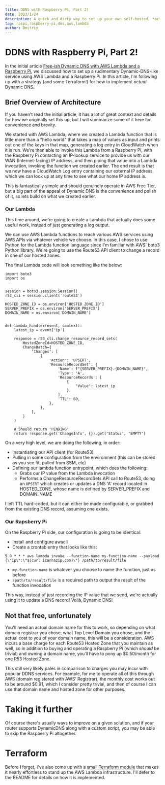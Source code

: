 ```yaml
---
title: DDNS with Raspberry Pi, Part 2!
date: 2023/1/24
description: A quick and dirty way to set up your own self-hosted, *actual* Dynamic DNS service.
tag: raspi,raspberry-pi,dns,aws,lambda
author: Dmitriy
---
```


# DDNS with Raspberry Pi, Part 2!

In the initial article [Free-ish Dynamic DNS with AWS Lambda and a Raspberry Pi](http://loshakov.link/blog/pidns), we discussed how to set up a rudimentary Dynamic-DNS-like service using AWS Lambda and a Raspberry Pi. In this article, I'm following up with a strategy (and some Terraform!) for how to implement *actual* Dynamic DNS.

## Brief Overview of Architecture

If you haven't read the initial article, it has a lot of great context and details for how we originally set this up, but I will summarize some of it here for convenience and brevity.

We started with AWS Lambda, where we created a Lambda function that is little more than a "hello world" that takes a map of values as input and prints out one of the keys in that map, generating a log entry in CloudWatch when it is run. We're then able to invoke this Lambda from a Raspberry Pi, with the Raspberry Pi contacting an IP-lookup service to provide us with our WAN (Internet-facing) IP address, and then piping that value into a Lambda invocation, invoking the function we created earlier. The end result is that we now have a CloudWatch Log entry containing our external IP address, which we can look up at any time to see what our home IP address is.

This is fantastically simple and should genuinely operate in AWS Free Tier, but a big part of the appeal of Dynamic DNS is the convenience and polish of it, so lets build on what we created earlier.

### Our Lambda

This time around, we're going to create a Lambda that actually does some useful work, instead of just generating a log output.

We can use AWS Lambda functions to reach various AWS services using AWS APIs via whatever vehicle we choose. In this case, I chose to use Python for the Lambda function language since I'm familiar with AWS' boto3 Python library. We're going to use the Route53 API client to change a record in one of our hosted zones.

The final Lambda code will look something like the below:

```
import boto3
import os


session = boto3.session.Session()
r53_cli = session.client('route53')

HOSTED_ZONE_ID = os.environ['HOSTED_ZONE_ID']
SERVER_PREFIX = os.environ['SERVER_PREFIX']
DOMAIN_NAME = os.environ['DOMAIN_NAME']


def lambda_handler(event, context):
    latest_ip = event['ip']

    response = r53_cli.change_resource_record_sets(
        HostedZoneId=HOSTED_ZONE_ID,
        ChangeBatch={
            'Changes': [
                {
                    'Action': 'UPSERT',
                    'ResourceRecordSet': {
                        'Name': f"{SERVER_PREFIX}.{DOMAIN_NAME}",
                        'Type': 'A',
                        'ResourceRecords': [
                            {
                                'Value': latest_ip
                            },
                        ],
                        'TTL': 60,
                    },
                },
            ],
        }
    )

    # Should return 'PENDING'
    return response.get('ChangeInfo', {}).get('Status', 'EMPTY')
```

On a very high level, we are doing the following, in order:
* Instantiating our API client (for Route53)
* Pulling in some configuration from the environment (this can be stored as you see fit, pulled from SSM, etc)
* Defining our lambda function entrypoint, which does the following:
    * Grabs our IP value from the Lambda invocation
    * Performs a ChangeResourceRecordSets API call to Route53, doing an `UPSERT` which creates or updates a DNS 'A' record located in HOSTED_ZONE, whose name is defined by SERVER_PREFIX and DOMAIN_NAME

I left TTL hard-coded, but it can either be made configurable, or grabbed from the existing DNS record, assuming one exists.

### Our Rapsberry Pi

On the Raspberry Pi side, our configuration is going to be identical:

* Install and configure awscli
* Create a crontab entry that looks like this:

```
5 0 * * * aws lambda invoke --function-name my-function-name --payload {\"ip\":\"$(curl icanhazip.com)\"} /path/to/result/file
```

* `my-function-name` is whatever you choose to name the function, just as before
* `/path/to/result/file` is a required path to output the result of the function invocation

This way, instead of just recording the IP value that we send, we're actually using it to update a DNS record! Voilà, Dynamic DNS!

## Not that free, unfortunately

You'll need an actual domain name for this to work, so depending on what domain registrar you chose, what Top Level Domain you chose, and the actual cost to you of your domain name, this will be a consideration. AWS incurs a base charge for each Route53 Hosted Zone that you maintain as well, so in addition to buying and operating a Raspberry Pi (which *should* be trivial) and owning a domain name, you'll have to pony up $0.50/month for one R53 Hosted Zone.

This still very likely pales in comparison to charges you may incur with popular DDNS services. For example, for me to operate all of this through AWS (domain registered with AWS' Registrar), the monthly cost works out to be around $0.91, which I consider pretty trivial, and then of course I can use that domain name and hosted zone for other purposes.

# Taking it further

Of course there's usually ways to improve on a given solution, and if your router supports DynamicDNS along with a custom script, you may be able to skip the Raspberry Pi altogether.

# Terraform

Before I forget, I've also come up with a [small Terraform module](https://github.com/nijine/lambda-dynamic-dns) that makes it nearly effortless to stand up the AWS Lambda infrastructure. I'll defer to the README for details on how it is implemented.